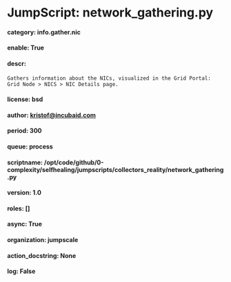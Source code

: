 
# JumpScript: network_gathering.py
        
#### category: info.gather.nic
#### enable: True
#### descr: 
```
Gathers information about the NICs, visualized in the Grid Portal: Grid Node > NICS > NIC Details page.

```
#### license: bsd
#### author: kristof@incubaid.com
#### period: 300
#### queue: process
#### scriptname: /opt/code/github/0-complexity/selfhealing/jumpscripts/collectors_reality/network_gathering.py
#### version: 1.0
#### roles: []
#### async: True
#### organization: jumpscale
#### action_docstring: None
#### log: False